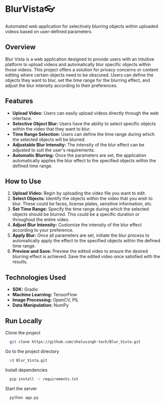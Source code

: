 # BlurVista👓

Automated web application for selectively blurring objects within uploaded videos based on user-defined parameters.

## Overview

Blur Vista is a web application designed to provide users with an intuitive platform to upload videos and automatically  blur specific objects within those videos. This project offers a solution for privacy concerns or content editing where certain objects need to be obscured. Users can define the objects they want to blur, set the time range for the blurring effect, and adjust the blur intensity according to their preferences.

## Features

- **Upload Video:** Users can easily upload videos directly through the web interface.
- **Selective Object Blur:** Users have the ability to select specific objects within the video that they want to blur.
- **Time Range Selection:** Users can define the time range during which the selected objects will be blurred.
- **Adjustable Blur Intensity:** The intensity of the blur effect can be adjusted to suit the user's requirements.
- **Automatic Blurring:** Once the parameters are set, the application automatically applies the blur effect to the specified objects within the defined time range.

## How to Use

1. **Upload Video:** Begin by uploading the video file you want to edit.
2. **Select Objects:** Identify the objects within the video that you wish to blur. These could be faces, license plates, sensitive information, etc.
3. **Set Time Range:** Specify the time range during which the selected objects should be blurred. This could be a specific duration or throughout the entire video.
4. **Adjust Blur Intensity:** Customize the intensity of the blur effect according to your preference.
5. **Apply Blur:** Once all parameters are set, initiate the blur process to automatically apply the effect to the specified objects within the defined time range.
6. **Preview and Save:** Preview the edited video to ensure the desired blurring effect is achieved. Save the edited video once satisfied with the results.


## Technologies Used

- **SDK:** Gradio
- **Machine Learning:** TensorFlow
- **Image Processing:** OpenCV, PIL
- **Data Manipulation:** NumPy


## Run Locally

Clone the project

```bash
  git clone https://github.com/shalusingh-tech/Blur_Vista.git
```

Go to the project directory

```bash
  cd Blur_Vista.git
```

Install dependencies

```bash
  pip install -r requirements.txt
```

Start the server

```bash
  python app.py



